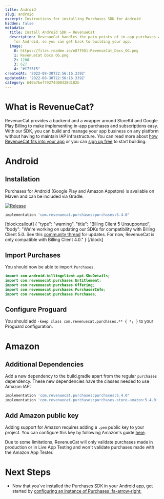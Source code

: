 ```yaml
---
title: Android
slug: android
excerpt: Instructions for installing Purchases SDK for Android
hidden: false
metadata:
  title: Install Android SDK – RevenueCat
  description: RevenueCat handles the pain points of in-app purchases and subscriptions
    for Android, so you can get back to building your app.
  image:
    0: https://files.readme.io/e87f981-RevenueCat_Docs_OG.png
    1: RevenueCat Docs OG.png
    2: 1200
    3: 627
    4: "#f7f5f5"
createdAt: '2022-08-30T22:56:16.339Z'
updatedAt: '2022-08-30T22:56:16.339Z'
category: 640a7bef79274d00428d102b
---
```

# What is RevenueCat?

RevenueCat provides a backend and a wrapper around StoreKit and Google Play Billing to make implementing in-app purchases and subscriptions easy. With our SDK, you can build and manage your app business on any platform without having to maintain IAP infrastructure. You can read more about [how RevenueCat fits into your app](https://www.revenuecat.com/blog/where-does-revenuecat-fit-in-your-app) or you can [sign up free](https://app.revenuecat.com/signup) to start building.

# Android
## Installation

Purchases for Android (Google Play and Amazon Appstore) is available on Maven and can be included via Gradle.

[![Release](https://img.shields.io/github/release/RevenueCat/purchases-android.svg?style=flat)](https://github.com/RevenueCat/purchases-android/releases)
```groovy
implementation 'com.revenuecat.purchases:purchases:5.4.0'
```

[block:callout]
{
  "type": "warning",
  "title": "Billing Client 5 Unsupported",
  "body": "We're working on updating our SDKs for compatibility with Billing Client 5.0. See this [community thread](https://community.revenuecat.com/tips-discussion-56/google-i-o-22-announcements-rc-product-priorities-1620?postid=5842#post5842) for updates. For now, RevenueCat is only compatible with Billing Client 4.0."
}
[/block]
## Import Purchases

You should now be able to import `Purchases`.
```java
import com.android.billingclient.api.SkuDetails;
import com.revenuecat.purchases.Entitlement;
import com.revenuecat.purchases.Offering;
import com.revenuecat.purchases.PurchaserInfo;
import com.revenuecat.purchases.Purchases;
```
## Configure Proguard

You should add `-keep class com.revenuecat.purchases.** { *; }` to your Proguard configuration.

# Amazon

## Additional Dependencies

Add a new dependency to the build.gradle apart from the regular `purchases` dependency. These new dependencies have the classes needed to use Amazon IAP:
```groovy
implementation 'com.revenuecat.purchases:purchases:5.4.0'
implementation 'com.revenuecat.purchases:purchases-store-amazon:5.4.0'
```

## Add Amazon public key

Adding support for Amazon requires adding a `.pem` public key to your project. You can configure this key by following Amazon's guide [here](https://developer.amazon.com/es/docs/in-app-purchasing/integrate-appstore-sdk.html#configure_key).

Due to some limitations, RevenueCat will only validate purchases made in production or in Live App Testing and won't validate purchases made with the Amazon App Tester.

# Next Steps

* Now that you've installed the Purchases SDK in your Android app, get started by [configuring an instance of Purchases :fa-arrow-right:](doc:getting-started-1#section-configure-purchases)
